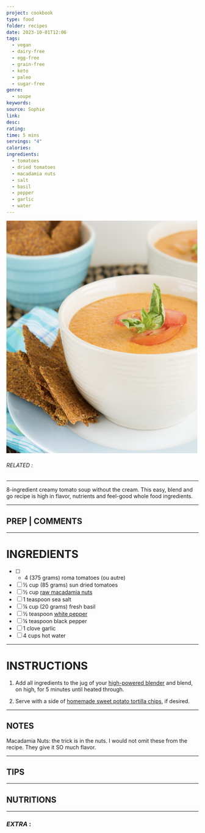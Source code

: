 ```yaml
---
project: cookbook
type: food
folder: recipes
date: 2023-10-01T12:06
tags:
  - vegan
  - dairy-free
  - egg-free
  - grain-free
  - keto
  - paleo
  - sugar-free
genre:
  - soupe
keywords: 
source: Sophie
link: 
desc: 
rating: 
time: 5 mins
servings: "4"
calories: 
ingredients:
  - tomatoes
  - dried tomatoes
  - macadamia nuts
  - salt
  - basil
  - pepper
  - garlic
  - water
---
```


![IMAGE](image_575.png)

###### *RELATED* : 
---
8-ingredient creamy tomato soup without the cream. This easy, blend and go recipe is high in flavor, nutrients and feel-good whole food ingredients.

---
## PREP | COMMENTS



---
# INGREDIENTS

- [ ] - 4 (375 grams) roma tomatoes (ou autre)
- [ ] ½ cup (85 grams) sun dried tomatoes
- [ ] ½ cup [raw macadamia nuts](http://www.amazon.com/gp/product/B00CEKCXV8/ref=as_li_qf_sp_asin_il_tl?ie=UTF8&camp=1789&creative=9325&creativeASIN=B00CEKCXV8&linkCode=as2&tag=healtpursu-20)
- [ ] 1 teaspoon sea salt
- [ ] ¼ cup (20 grams) fresh basil
- [ ] ½ teaspoon [white pepper](http://www.amazon.com/gp/product/B00AJRKPE0/ref=as_li_qf_sp_asin_il_tl?ie=UTF8&camp=1789&creative=9325&creativeASIN=B00AJRKPE0&linkCode=as2&tag=healtpursu-20)
- [ ] ¼ teaspoon black pepper
- [ ] 1 clove garlic
- [ ] 4 cups hot water

---
# INSTRUCTIONS

1. Add all ingredients to the jug of your [high-powered blender](http://www.amazon.com/gp/product/B004VMAC8I/ref=as_li_qf_sp_asin_il_tl?ie=UTF8&camp=1789&creative=9325&creativeASIN=B004VMAC8I&linkCode=as2&tag=healtpursu-20) and blend, on high, for 5 minutes until heated through.
    
2. Serve with a side of [homemade sweet potato tortilla chips](https://www.healthfulpursuit.com/2014/03/sweet-potato-tortilla-chips-paleo/), if desired.

---
## NOTES

Macadamia Nuts: the trick is in the nuts. I would not omit these from the recipe. They give it SO much flavor.

---
## TIPS



---
## NUTRITIONS



---
### *EXTRA* :



